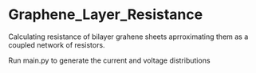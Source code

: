 # Graphene_Layer_Resistance
Calculating resistance of bilayer grahene sheets aprroximating them as a coupled network of resistors.


Run main.py to generate the current and voltage distributions
